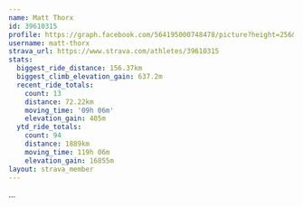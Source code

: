 ```yaml
---
name: Matt Thorx
id: 39610315
profile: https://graph.facebook.com/564195000748478/picture?height=256&width=256
username: matt-thorx
strava_url: https://www.strava.com/athletes/39610315
stats:
  biggest_ride_distance: 156.37km
  biggest_climb_elevation_gain: 637.2m
  recent_ride_totals:
    count: 13
    distance: 72.22km
    moving_time: '09h 06m'
    elevation_gain: 405m
  ytd_ride_totals:
    count: 94
    distance: 1889km
    moving_time: 119h 06m
    elevation_gain: 16855m
layout: strava_member
--- 
```

...
